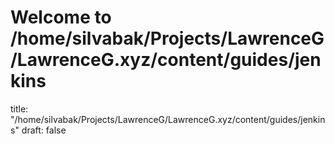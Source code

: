 # Welcome to /home/silvabak/Projects/LawrenceG/LawrenceG.xyz/content/guides/jenkins
title: "/home/silvabak/Projects/LawrenceG/LawrenceG.xyz/content/guides/jenkins"
draft: false
